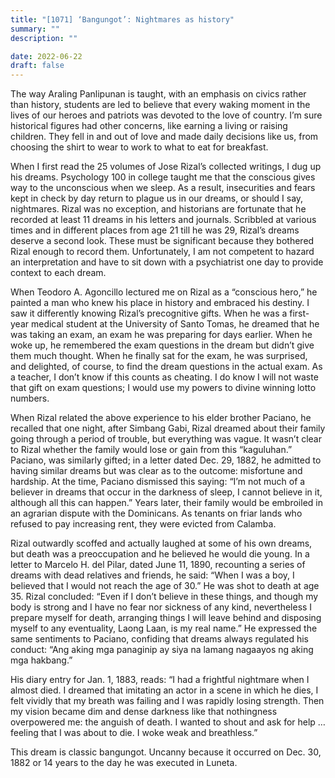 ```yaml
---
title: "[1071] ‘Bangungot’: Nightmares as history"
summary: ""
description: ""

date: 2022-06-22
draft: false
---
```


The way Araling Panlipunan is taught, with an emphasis on civics rather than history, students are led to believe that every waking moment in the lives of our heroes and patriots was devoted to the love of country. I’m sure historical figures had other concerns, like earning a living or raising children. They fell in and out of love and made daily decisions like us, from choosing the shirt to wear to work to what to eat for breakfast.

When I first read the 25 volumes of Jose Rizal’s collected writings, I dug up his dreams. Psychology 100 in college taught me that the conscious gives way to the unconscious when we sleep. As a result, insecurities and fears kept in check by day return to plague us in our dreams, or should I say, nightmares. Rizal was no exception, and historians are fortunate that he recorded at least 11 dreams in his letters and journals. Scribbled at various times and in different places from age 21 till he was 29, Rizal’s dreams deserve a second look. These must be significant because they bothered Rizal enough to record them. Unfortunately, I am not competent to hazard an interpretation and have to sit down with a psychiatrist one day to provide context to each dream.

When Teodoro A. Agoncillo lectured me on Rizal as a “conscious hero,” he painted a man who knew his place in history and embraced his destiny. I saw it differently knowing Rizal’s precognitive gifts. When he was a first-year medical student at the University of Santo Tomas, he dreamed that he was taking an exam, an exam he was preparing for days earlier. When he woke up, he remembered the exam questions in the dream but didn’t give them much thought. When he finally sat for the exam, he was surprised, and delighted, of course, to find the dream questions in the actual exam. As a teacher, I don’t know if this counts as cheating. I do know I will not waste that gift on exam questions; I would use my powers to divine winning lotto numbers.

When Rizal related the above experience to his elder brother Paciano, he recalled that one night, after Simbang Gabi, Rizal dreamed about their family going through a period of trouble, but everything was vague. It wasn’t clear to Rizal whether the family would lose or gain from this “kaguluhan.” Paciano, was similarly gifted; in a letter dated Dec. 29, 1882, he admitted to having similar dreams but was clear as to the outcome: misfortune and hardship. At the time, Paciano dismissed this saying: “I’m not much of a believer in dreams that occur in the darkness of sleep, I cannot believe in it, although all this can happen.” Years later, their family would be embroiled in an agrarian dispute with the Dominicans. As tenants on friar lands who refused to pay increasing rent, they were evicted from Calamba.

Rizal outwardly scoffed and actually laughed at some of his own dreams, but death was a preoccupation and he believed he would die young. In a letter to Marcelo H. del Pilar, dated June 11, 1890, recounting a series of dreams with dead relatives and friends, he said: “When I was a boy, I believed that I would not reach the age of 30.” He was shot to death at age 35. Rizal concluded: “Even if I don’t believe in these things, and though my body is strong and I have no fear nor sickness of any kind, nevertheless I prepare myself for death, arranging things I will leave behind and disposing myself to any eventuality, Laong Laan, is my real name.” He expressed the same sentiments to Paciano, confiding that dreams always regulated his conduct: “Ang aking mga panaginip ay siya na lamang nagaayos ng aking mga hakbang.”

His diary entry for Jan. 1, 1883, reads: “I had a frightful nightmare when I almost died. I dreamed that imitating an actor in a scene in which he dies, I felt vividly that my breath was failing and I was rapidly losing strength. Then my vision became dim and dense darkness like that nothingness overpowered me: the anguish of death. I wanted to shout and ask for help … feeling that I was about to die. I woke weak and breathless.”

This dream is classic bangungot. Uncanny because it occurred on Dec. 30, 1882 or 14 years to the day he was executed in Luneta.
